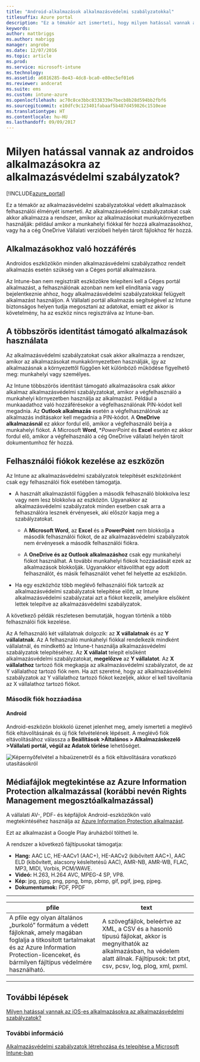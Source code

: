 ```yaml
---
title: "Android-alkalmazások alkalmazásvédelmi szabályzatokkal"
titlesuffix: Azure portal
description: "Ez a témakör azt ismerteti, hogy milyen hatással vannak az Android-alkalmazásokra az alkalmazásvédelmi szabályzatok.”"
keywords: 
author: mattbriggs
ms.author: mabrigg
manager: angrobe
ms.date: 12/07/2016
ms.topic: article
ms.prod: 
ms.service: microsoft-intune
ms.technology: 
ms.assetid: a6816285-8e43-4dc8-bca0-e80ec5ef01e6
ms.reviewer: andcerat
ms.suite: ems
ms.custom: intune-azure
ms.openlocfilehash: ac70c8ce3bbc8338339e7becb8b28d594bb2fbf6
ms.sourcegitcommit: e10dfc9c123401fabaaf5b487d459826c1510eae
ms.translationtype: HT
ms.contentlocale: hu-HU
ms.lasthandoff: 09/09/2017
---
```

# <a name="what-to-expect-when-your-android-app-is-managed-by-app-protection-policies"></a>Milyen hatással vannak az androidos alkalmazásokra az alkalmazásvédelmi szabályzatok? 

[!INCLUDE[azure_portal](./includes/azure_portal.md)]

Ez a témakör az alkalmazásvédelmi szabályzatokkal védett alkalmazások felhasználói élményét ismerteti. Az alkalmazásvédelmi szabályzatokat csak akkor alkalmazza a rendszer, amikor az alkalmazásokat munkakörnyezetben használják: például amikor a munkahelyi fiókkal fér hozzá alkalmazásokhoz, vagy ha a cég OneDrive Vállalati verzióbeli helyén tárolt fájlokhoz fér hozzá.
##  <a name="accessing-apps"></a>Alkalmazásokhoz való hozzáférés

Androidos eszközökön minden alkalmazásvédelmi szabályzathoz rendelt alkalmazás esetén szükség van a Céges portál alkalmazásra.

Az Intune-ban nem regisztrált eszközökre telepíteni kell a Céges portál alkalmazást, a felhasználónak azonban nem kell elindítania vagy bejelentkeznie ahhoz, hogy alkalmazásvédelmi szabályzatokkal felügyelt alkalmazást használjon.
A Vállalati portál alkalmazás segítségével az Intune biztonságos helyen tudja megosztani az adatokat, emiatt ez akkor is követelmény, ha az eszköz nincs regisztrálva az Intune-ban.


##  <a name="using-apps-with-multi-identity-support"></a>A többszörös identitást támogató alkalmazások használata

Az alkalmazásvédelmi szabályzatokat csak akkor alkalmazza a rendszer, amikor az alkalmazásokat munkakörnyezetben használják, így az alkalmazásnak a környezettől függően két különböző működése figyelhető meg: munkahelyi vagy személyes.

Az Intune többszörös identitást támogató alkalmazásokra csak akkor alkalmaz alkalmazásvédelmi szabályzatokat, amikor a végfelhasználó a munkahelyi környezetben használja az alkalmazást.  Például a munkaadathoz való hozzáférésekor a végfelhasználónak PIN-kódot kell megadnia.  Az **Outlook alkalmazás** esetén a végfelhasználónak az alkalmazás indításakor kell megadnia a PIN-kódot. A **OneDrive alkalmazásnál** ez akkor fordul elő, amikor a végfelhasználó beírja a munkahelyi fiókot.  A Microsoft **Word**, **PowerPoint* és **Excel** esetén ez akkor fordul elő, amikor a végfelhasználó a cég OneDrive vállalati helyén tárolt dokumentumhoz fér hozzá.
##  <a name="managing-user-accounts-on-the-device"></a>Felhasználói fiókok kezelése az eszközön

Az Intune az alkalmazásvédelmi szabályzatok telepítését eszközönként csak egy felhasználói fiók esetében támogatja.

* A használt alkalmazástól függően a második felhasználó blokkolva lesz vagy nem lesz blokkolva az eszközön. Ugyanakkor az alkalmazásvédelmi szabályzatok minden esetben csak arra a felhasználóra lesznek érvényesek, aki először kapja meg a szabályzatokat.

  * A **Microsoft Word**, az **Excel** és a **PowerPoint** nem blokkolja a második felhasználói fiókot, de az alkalmazásvédelmi szabályzatok nem érvényesek a második felhasználói fiókra.

  * A **OneDrive és az Outlook alkalmazáshoz** csak egy munkahelyi fiókot használhat.  A további munkahelyi fiókok hozzáadását ezek az alkalmazások blokkolják.  Ugyanakkor eltávolíthat egy adott felhasználót, és másik felhasználót vehet fel helyette az eszközön.


* Ha egy eszközhöz több meglévő felhasználói fiók tartozik az alkalmazásvédelmi szabályzatok telepítése előtt, az Intune alkalmazásvédelmi szabályzatai azt a fiókot kezelik, amelyikre elsőként lettek telepítve az alkalmazásvédelmi szabályzatok.


A következő példák részletesen bemutatják, hogyan történik a több felhasználói fiók kezelése.

Az A felhasználó két vállalatnak dolgozik: az **X vállalatnak** és az **Y vállalatnak**. Az A felhasználó munkahelyi fiókkal rendelkezik mindként vállalatnál, és mindkettő az Intune-t használja alkalmazásvédelmi szabályzatok telepítéséhez. Az **X vállalat** telepít elsőként alkalmazásvédelmi szabályzatokat, **megelőzve** az **Y vállalatot**. Az **X vállalathoz** tartozó fiók megkapja az alkalmazásvédelmi szabályzatot, de az Y vállalathoz tartozó fiók nem. Ha azt szeretné, hogy az alkalmazásvédelmi szabályzatok az Y vállalathoz tartozó fiókot kezeljék, akkor el kell távolítania az X vállalathoz tartozó fiókot.
### <a name="adding-a-second-account"></a>Második fiók hozzáadása
####  <a name="android"></a>Android
Android-eszközön blokkoló üzenet jelenhet meg, amely ismerteti a meglévő fiók eltávolításának és új fiók felvételének lépéseit.  A meglévő fiók eltávolításához válassza a **Beállítások &gt;Általános &gt; Alkalmazáskezelő &gt;Vállalati portál, végül az Adatok törlése** lehetőséget.

![Képernyőfelvétel a hibaüzenetről és a fiók eltávolítására vonatkozó utasításokról](./media/android-switch-user.png)

##  <a name="viewing-media-files-with-the-azure-information-protection-app-previously-known-as-rights-management-sharing-app"></a>Médiafájlok megtekintése az Azure Information Protection alkalmazással (korábbi nevén Rights Management megosztóalkalmazással)
A vállalati AV-, PDF- és képfájlok Android-eszközökön való megtekintéséhez használja az [Azure Information Protection alkalmazást](https://play.google.com/store/apps/details?id=com.microsoft.ipviewer).

Ezt az alkalmazást a Google Play áruházból töltheti le.  

A rendszer a következő fájltípusokat támogatja:

* **Hang:** AAC LC, HE-AACv1 (AAC+), HE-AACv2 (kibővített AAC+), AAC ELD (kibővített, alacsony késleltetésű AAC), AMR-NB, AMR-WB, FLAC, MP3, MIDI, Vorbis, PCM/WAVE.
* **Videó:** H.263, H.264 AVC, MPEG-4 SP, VP8.
* **Kép:** jpg, pjpg, png, ppng, bmp, pbmp, gif, pgif, jpeg, pjpeg.
* **Dokumentumok:** PDF, PPDF

------------
|**pfile**|**text**|
|----|----|
|A pfile egy olyan általános „burkoló” formátum a védett fájloknak, amely magában foglalja a titkosított tartalmakat és az Azure Information Protection-licenceket, és bármilyen fájltípus védelmére használható.|A szövegfájlok, beleértve az XML, a CSV és a hasonló típusú fájlokat, akkor is megnyithatók az alkalmazásban, ha védelem alatt állnak. Fájltípusok: txt ptxt, csv, pcsv, log, plog, xml, pxml.|
---------------
## <a name="next-steps"></a>További lépések
[Milyen hatással vannak az iOS-es alkalmazásokra az alkalmazásvédelmi szabályzatok?](app-protection-enabled-apps-ios.md)

### <a name="see-also"></a>További információ
[Alkalmazásvédelmi szabályzatok létrehozása és telepítése a Microsoft Intune-ban](app-protection-policies.md)
